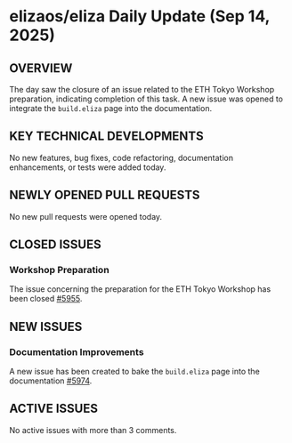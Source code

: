# elizaos/eliza Daily Update (Sep 14, 2025)
## OVERVIEW 
The day saw the closure of an issue related to the ETH Tokyo Workshop preparation, indicating completion of this task. A new issue was opened to integrate the `build.eliza` page into the documentation.

## KEY TECHNICAL DEVELOPMENTS
No new features, bug fixes, code refactoring, documentation enhancements, or tests were added today.

## NEWLY OPENED PULL REQUESTS
No new pull requests were opened today.

## CLOSED ISSUES
### Workshop Preparation
The issue concerning the preparation for the ETH Tokyo Workshop has been closed [#5955](https://github.com/elizaos/eliza/issues/5955).

## NEW ISSUES
### Documentation Improvements
A new issue has been created to bake the `build.eliza` page into the documentation [#5974](https://github.com/elizaos/eliza/issues/5974).

## ACTIVE ISSUES
No active issues with more than 3 comments.